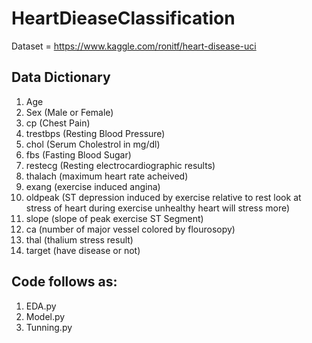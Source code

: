 # HeartDieaseClassification
Dataset = https://www.kaggle.com/ronitf/heart-disease-uci


## Data Dictionary
  1. Age
  2. Sex (Male or Female)
  3. cp (Chest Pain)
  4. trestbps (Resting Blood Pressure)
  5. chol (Serum Cholestrol in mg/dl)
  6. fbs (Fasting Blood Sugar)
  7. restecg (Resting electrocardiographic  results)
  8. thalach (maximum heart rate acheived)
  9. exang (exercise induced angina)
  10. oldpeak (ST depression induced by exercise relative to rest look at stress of heart during exercise unhealthy heart will stress more)
  11. slope (slope of peak exercise ST Segment)
  12. ca (number of major vessel colored by flourosopy)
  13. thal (thalium stress result)
  14. target (have disease or not)


## Code follows as:
  1. EDA.py
  2. Model.py
  3. Tunning.py
